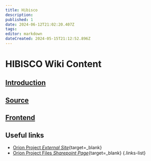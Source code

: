 ```yaml
---
title: Hibisco
description: 
published: 1
date: 2024-06-12T21:02:20.407Z
tags: 
editor: markdown
dateCreated: 2024-05-15T21:12:52.896Z
---
```


# HIBISCO Wiki Content

## [Introduction](/Orion/Hibisco/hib_intro)

## [Source](/Orion/Hibisco/hib_source)

## [Frontend](/Orion/Hibisco/hib_frontend)








## Useful links
- [Orion Project *External Site*](https://cnpem.br/orion/){target=_blank}
- [Orion Project Files *Sharepoint Page*](https://cnpemcamp.sharepoint.com/sites/lnls/projectsII/SitePages/orionbeamlines.aspx){target=_blank}
{.links-list}